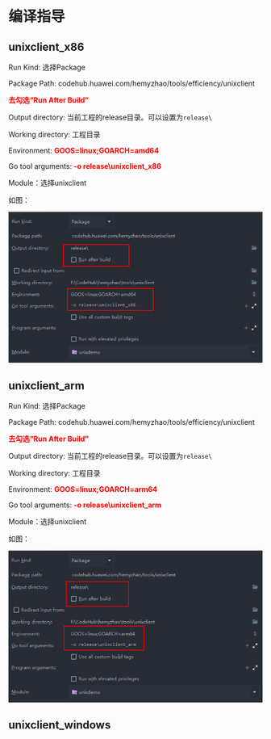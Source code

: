 # 编译指导

## unixclient_x86
Run Kind: 选择Package

Package Path: codehub.huawei.com/hemyzhao/tools/efficiency/unixclient

<font color=#FF0000>**去勾选“Run After Build”**</font>

Output directory: 当前工程的release目录。可以设置为`release\`

Working directory: 工程目录

Environment: <font color=#FF0000>**GOOS=linux;GOARCH=amd64**</font>

Go tool arguments: <font color=#FF0000>**-o release\unixclient_x86**</font>

Module：选择unixclient

如图：

![unixclient_x86.png](unixclient_x86.png)

## unixclient_arm
Run Kind: 选择Package

Package Path: codehub.huawei.com/hemyzhao/tools/efficiency/unixclient

<font color=#FF0000>**去勾选“Run After Build”**</font>

Output directory: 当前工程的release目录。可以设置为`release\`

Working directory: 工程目录

Environment: <font color=#FF0000>**GOOS=linux;GOARCH=arm64**</font>

Go tool arguments: <font color=#FF0000>**-o release\unixclient_arm**</font>

Module：选择unixclient

如图：

![unixclient_arm.png](unixclient_arm.png)

## unixclient_windows